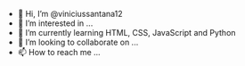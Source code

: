 - 👋 Hi, I’m @viniciussantana12
- 👀 I’m interested in ...
- 🌱 I’m currently learning HTML, CSS, JavaScript and Python
- 💞️ I’m looking to collaborate on ...
- 📫 How to reach me ...

<!---
viniciussantana12/viniciussantana12 is a ✨ special ✨ repository because its `README.md` (this file) appears on your GitHub profile.
You can click the Preview link to take a look at your changes.
--->
